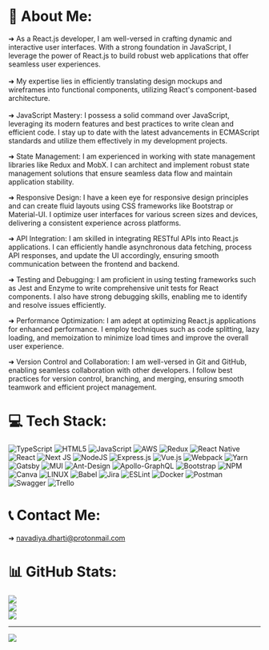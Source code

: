 # 💫 About Me:
➜ As a React.js developer, I am well-versed in crafting dynamic and interactive user interfaces. With a strong foundation in JavaScript, I leverage the power of React.js to build robust web applications that offer seamless user experiences. <br><br>  ➜ My expertise lies in efficiently translating design mockups and wireframes into functional components, utilizing React's component-based architecture. <br><br>  ➜ JavaScript Mastery: I possess a solid command over JavaScript, leveraging its modern features and best practices to write clean and efficient code. I stay up to date with the latest advancements in ECMAScript standards and utilize them effectively in my development projects.

➜ State Management: I am experienced in working with state management libraries like Redux and MobX. I can architect and implement robust state management solutions that ensure seamless data flow and maintain application stability.

➜ Responsive Design: I have a keen eye for responsive design principles and can create fluid layouts using CSS frameworks like Bootstrap or Material-UI. I optimize user interfaces for various screen sizes and devices, delivering a consistent experience across platforms.

➜ API Integration: I am skilled in integrating RESTful APIs into React.js applications. I can efficiently handle asynchronous data fetching, process API responses, and update the UI accordingly, ensuring smooth communication between the frontend and backend.

➜ Testing and Debugging: I am proficient in using testing frameworks such as Jest and Enzyme to write comprehensive unit tests for React components. I also have strong debugging skills, enabling me to identify and resolve issues efficiently.

➜ Performance Optimization: I am adept at optimizing React.js applications for enhanced performance. I employ techniques such as code splitting, lazy loading, and memoization to minimize load times and improve the overall user experience.

➜ Version Control and Collaboration: I am well-versed in Git and GitHub, enabling seamless collaboration with other developers. I follow best practices for version control, branching, and merging, ensuring smooth teamwork and efficient project management.


# 💻 Tech Stack:
![TypeScript](https://img.shields.io/badge/typescript-%23007ACC.svg?style=for-the-badge&logo=typescript&logoColor=white) ![HTML5](https://img.shields.io/badge/html5-%23E34F26.svg?style=for-the-badge&logo=html5&logoColor=white) ![JavaScript](https://img.shields.io/badge/javascript-%23323330.svg?style=for-the-badge&logo=javascript&logoColor=%23F7DF1E) ![AWS](https://img.shields.io/badge/AWS-%23FF9900.svg?style=for-the-badge&logo=amazon-aws&logoColor=white) ![Redux](https://img.shields.io/badge/redux-%23593d88.svg?style=for-the-badge&logo=redux&logoColor=white) ![React Native](https://img.shields.io/badge/react_native-%2320232a.svg?style=for-the-badge&logo=react&logoColor=%2361DAFB) ![React](https://img.shields.io/badge/react-%2320232a.svg?style=for-the-badge&logo=react&logoColor=%2361DAFB) ![Next JS](https://img.shields.io/badge/Next-black?style=for-the-badge&logo=next.js&logoColor=white) ![NodeJS](https://img.shields.io/badge/node.js-6DA55F?style=for-the-badge&logo=node.js&logoColor=white) ![Express.js](https://img.shields.io/badge/express.js-%23404d59.svg?style=for-the-badge&logo=express&logoColor=%2361DAFB) ![Vue.js](https://img.shields.io/badge/vuejs-%2335495e.svg?style=for-the-badge&logo=vuedotjs&logoColor=%234FC08D) ![Webpack](https://img.shields.io/badge/webpack-%238DD6F9.svg?style=for-the-badge&logo=webpack&logoColor=black) ![Yarn](https://img.shields.io/badge/yarn-%232C8EBB.svg?style=for-the-badge&logo=yarn&logoColor=white) ![Gatsby](https://img.shields.io/badge/Gatsby-%23663399.svg?style=for-the-badge&logo=gatsby&logoColor=white) ![MUI](https://img.shields.io/badge/MUI-%230081CB.svg?style=for-the-badge&logo=material-ui&logoColor=white) ![Ant-Design](https://img.shields.io/badge/-AntDesign-%230170FE?style=for-the-badge&logo=ant-design&logoColor=white) ![Apollo-GraphQL](https://img.shields.io/badge/-ApolloGraphQL-311C87?style=for-the-badge&logo=apollo-graphql) ![Bootstrap](https://img.shields.io/badge/bootstrap-%23563D7C.svg?style=for-the-badge&logo=bootstrap&logoColor=white) ![NPM](https://img.shields.io/badge/NPM-%23000000.svg?style=for-the-badge&logo=npm&logoColor=white) ![Canva](https://img.shields.io/badge/Canva-%2300C4CC.svg?style=for-the-badge&logo=Canva&logoColor=white) ![LINUX](https://img.shields.io/badge/Linux-FCC624?style=for-the-badge&logo=linux&logoColor=black) ![Babel](https://img.shields.io/badge/Babel-F9DC3e?style=for-the-badge&logo=babel&logoColor=black) ![Jira](https://img.shields.io/badge/jira-%230A0FFF.svg?style=for-the-badge&logo=jira&logoColor=white) ![ESLint](https://img.shields.io/badge/ESLint-4B3263?style=for-the-badge&logo=eslint&logoColor=white) ![Docker](https://img.shields.io/badge/docker-%230db7ed.svg?style=for-the-badge&logo=docker&logoColor=white) ![Postman](https://img.shields.io/badge/Postman-FF6C37?style=for-the-badge&logo=postman&logoColor=white) ![Swagger](https://img.shields.io/badge/-Swagger-%23Clojure?style=for-the-badge&logo=swagger&logoColor=white) ![Trello](https://img.shields.io/badge/Trello-%23026AA7.svg?style=for-the-badge&logo=Trello&logoColor=white)

# 📞 Contact Me:
➜ navadiya.dharti@protonmail.com

# 📊 GitHub Stats:
![](https://github-readme-stats.vercel.app/api?username=navadiyadharti&theme=merko&hide_border=true&include_all_commits=false&count_private=false)<br/>
![](https://github-readme-streak-stats.herokuapp.com/?user=navadiyadharti&theme=merko&hide_border=true)<br/>
![](https://github-readme-stats.vercel.app/api/top-langs/?username=navadiyadharti&theme=merko&hide_border=true&include_all_commits=false&count_private=false&layout=compact)

---
[![](https://visitcount.itsvg.in/api?id=navadiyadharti&icon=0&color=0)](https://visitcount.itsvg.in)

<!-- Proudly created with GPRM ( https://gprm.itsvg.in ) -->
